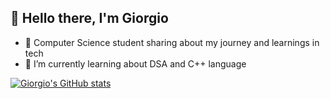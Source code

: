## 👋 Hello there, I'm Giorgio

<!--
**Giordi9902/Giordi9902** is a ✨ _special_ ✨ repository because its `README.md` (this file) appears on your GitHub profile.
-->
- 🔭 Computer Science student sharing about my journey and learnings in tech
- 🌱 I’m currently learning about DSA and C++ language

[![Giorgio's GitHub stats](https://github-readme-stats.vercel.app/api?username=Giordi9902&hide=issues&show_icons=true&theme=radical)](https://github.com/anuraghazra/github-readme-stats)
